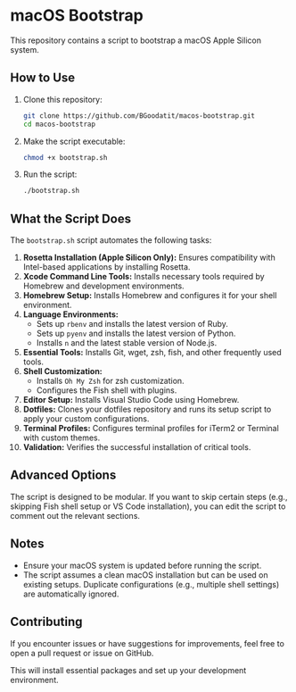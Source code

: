 # macOS Bootstrap

This repository contains a script to bootstrap a macOS Apple Silicon system.

## How to Use

1. Clone this repository:
    ```bash
    git clone https://github.com/BGoodatit/macos-bootstrap.git
    cd macos-bootstrap
    ```

2. Make the script executable:
    ```bash
    chmod +x bootstrap.sh
    ```

3. Run the script:
    ```bash
    ./bootstrap.sh
    ```
## What the Script Does

The `bootstrap.sh` script automates the following tasks:

1. **Rosetta Installation (Apple Silicon Only):** Ensures compatibility with Intel-based applications by installing Rosetta.
2. **Xcode Command Line Tools:** Installs necessary tools required by Homebrew and development environments.
3. **Homebrew Setup:** Installs Homebrew and configures it for your shell environment.
4. **Language Environments:**
    - Sets up `rbenv` and installs the latest version of Ruby.
    - Sets up `pyenv` and installs the latest version of Python.
    - Installs `n` and the latest stable version of Node.js.
5. **Essential Tools:** Installs Git, wget, zsh, fish, and other frequently used tools.
6. **Shell Customization:**
    - Installs `Oh My Zsh` for zsh customization.
    - Configures the Fish shell with plugins.
7. **Editor Setup:** Installs Visual Studio Code using Homebrew.
8. **Dotfiles:** Clones your dotfiles repository and runs its setup script to apply your custom configurations.
9. **Terminal Profiles:** Configures terminal profiles for iTerm2 or Terminal with custom themes.
10. **Validation:** Verifies the successful installation of critical tools.

## Advanced Options

The script is designed to be modular. If you want to skip certain steps (e.g., skipping Fish shell setup or VS Code installation), you can edit the script to comment out the relevant sections.

## Notes

- Ensure your macOS system is updated before running the script.
- The script assumes a clean macOS installation but can be used on existing setups. Duplicate configurations (e.g., multiple shell settings) are automatically ignored.

## Contributing

If you encounter issues or have suggestions for improvements, feel free to open a pull request or issue on GitHub.

This will install essential packages and set up your development environment.
